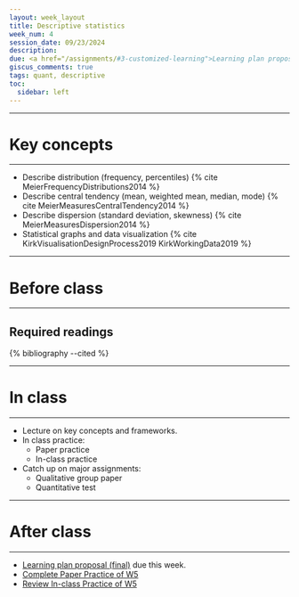 ```yaml
---
layout: week_layout
title: Descriptive statistics
week_num: 4
session_date: 09/23/2024
description:
due: <a href="/assignments/#3-customized-learning">Learning plan proposal (final)</a>
giscus_comments: true
tags: quant, descriptive
toc:
  sidebar: left
---
```


---
# Key concepts
---

- Describe distribution (frequency, percentiles) {% cite MeierFrequencyDistributions2014 %}
- Describe central tendency (mean, weighted mean, median, mode) {% cite MeierMeasuresCentralTendency2014 %}
- Describe dispersion (standard deviation, skewness) {% cite MeierMeasuresDispersion2014 %}
- Statistical graphs and data visualization {% cite KirkVisualisationDesignProcess2019 KirkWorkingData2019 %}

---
# Before class
---

## Required readings

{% bibliography --cited %}

---
# In class
---

- Lecture on key concepts and frameworks.
- In class practice:
	- Paper practice
	- In-class practice
- Catch up on major assignments:
  - Qualitative group paper
  - Quantitative test

---
# After class
---

- [Learning plan proposal (final)](/assignments/#3-customized-learning) due this week.
- [Complete Paper Practice of W5](/assignments/#21-paper-practice)
- [Review In-class Practice of W5](/assignments/#22-in-class-practice)
